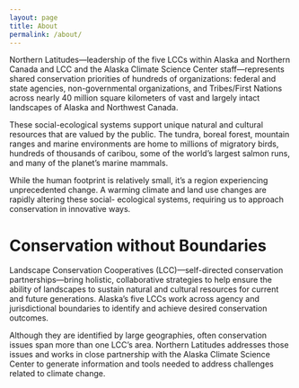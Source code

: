 ```yaml
---
layout: page
title: About
permalink: /about/
---
```


<p class="lead">Northern Latitudes—leadership of the five LCCs within Alaska and Northern Canada
and LCC and the Alaska Climate Science Center staff—represents shared conservation
priorities of hundreds of organizations: federal and state agencies, non-governmental
organizations, and Tribes/First Nations across nearly 40 million square kilometers of
vast and largely intact landscapes of Alaska and Northwest Canada.</p>

These social-ecological systems support unique natural and cultural resources that are
valued by the public. The tundra, boreal forest, mountain ranges and marine
environments are home to millions of migratory birds, hundreds of thousands of caribou,
some of the world’s largest salmon runs, and many of the planet’s marine mammals. 

While the human footprint is relatively small, it’s a region experiencing unprecedented
change. A warming climate and land use changes are rapidly altering these social-
ecological systems, requiring us to approach conservation in innovative ways.

# Conservation without Boundaries

Landscape Conservation Cooperatives (LCC)—self-directed conservation
partnerships—bring holistic, collaborative strategies to help ensure the ability of
landscapes to sustain natural and cultural resources for current and future generations.
Alaska’s five LCCs work across agency and jurisdictional boundaries to identify and
achieve desired conservation outcomes.

Although they are identified by large geographies, often conservation issues span more
than one LCC’s area. Northern Latitudes addresses those issues and works in close
partnership with the Alaska Climate Science Center to generate information and tools
needed to address challenges related to climate change.
